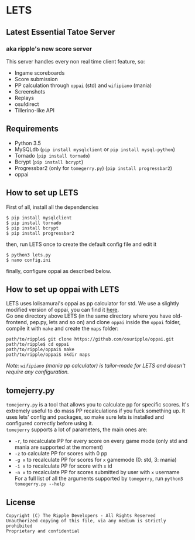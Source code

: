 # LETS
## Latest Essential Tatoe Server
### aka ripple's new score server
This server handles every non real time client feature, so:
- Ingame scoreboards
- Score submission
- PP calculation through `oppai` (std) and `wifipiano` (mania)
- Screenshots
- Replays
- osu!direct
- Tillerino-like API

## Requirements
- Python 3.5
- MySQLdb (`pip install mysqlclient` or `pip install mysql-python`)
- Tornado (`pip install tornado`)
- Bcrypt (`pip install bcrypt`)
- Progressbar2 (only for `tomegerry.py`) (`pip install progressbar2`)
- oppai

## How to set up LETS
First of all, install all the dependencies
```
$ pip install mysqlclient
$ pip install tornado
$ pip install bcrypt
$ pip install progressbar2
```
then, run LETS once to create the default config file and edit it
```
$ python3 lets.py
$ nano config.ini
```
finally, configure oppai as described below.

## How to set up oppai with LETS
LETS uses lolisamurai's oppai as pp calculator for std. We use a slightly modified version of oppai, you can find it [here](https://github.com/osuripple/oppai).  
Go one directory above LETS (in the same directory where you have old-frontend, pep.py, lets and so on) and clone `oppai` inside the `oppai` folder, compile it with `make` and create the `maps` folder:
```
path/to/ripple$ git clone https://github.com/osuripple/oppai.git
path/to/ripple$ cd oppai
path/to/ripple/oppai$ make
path/to/ripple/oppai$ mkdir maps
```
*Note: `wifipiano` (mania pp calculator) is tailor-made for LETS and doesn't require any configuration.*

## tomejerry.py
`tomejerry.py` is a tool that allows you to calculate pp for specific scores. It's extremely useful to do mass PP recalculations if you fuck something up. It uses lets' config and packages, so make sure lets is installed and configured correctly before using it.  
`tomejerry` supports a lot of parameters, the main ones are:  
- `-r`, to recalculate PP for every score on every game mode (only std and mania are supported at the moment)    
- `-z` to calculate PP for scores with 0 pp  
- `-g x` to recalculate PP for scores for `x` gamemode (0: std, 3: mania)  
- `-i x` to recalculate PP for score with `x` id  
- `-n x` to recalculate PP for scores submitted by user with `x` username  
For a full list of all the arguments supported by `tomegerry`, run `python3 tomegerry.py --help`

## License

```
Copyright (C) The Ripple Developers - All Rights Reserved
Unauthorized copying of this file, via any medium is strictly prohibited
Proprietary and confidential
```
